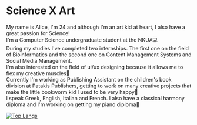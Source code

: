 
<h1>
Science X Art
</h1>
My name is Alice, I'm 24 and although I'm an art kid at heart, I also have a great passion for Science!
<br>
I'm a Computer Science undergraduate student at the NKUA💻
<br>
During my studies I've completed two internships. The first one on the field of Bioinformatics and the second one on Content Management Systems and Social Media Management.
<br>
I'm also interested on the field of ui/ux designing because it allows me to flex my creative muscles🎨
<br>
Currently I'm working as Publishing Assistant on the children's book division at Patakis Publishers, getting to work on many creative projects that make the little bookworm kid I used to be very happy📖
<br>
I speak Greek, English, Italian and French. I also have a classical harmony diploma and I'm working on getting my piano diploma🎹

[![Top Langs](https://github-readme-stats.vercel.app/api/top-langs/?username=AliceTsDa&theme=nord&hide_border=True&layout=compact&card_width=444&langs_count=10)](https://github.com/AliceTsDa/github-readme-stats)
<!-- &exclude_repo=asr-tts-class-2021)]-->
<!---
AliceTsDa/AliceTsDa is a ✨ special ✨ repository because its `README.md` (this file) appears on your GitHub profile.
You can click the Preview link to take a look at your changes.
--->
